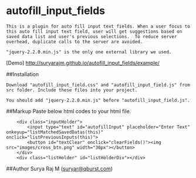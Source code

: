 # autofill_input_fields

	This is a plugin for auto fill input text fields. When a user focus to this auto fill input text field, user will get suggestions based on saved data list and user's previous selections.  To reduce server overhead, duplicate calls to the server are avoided.

	"jquery-2.2.0.min.js" is the only one external library we used.  

[Demo] http://suryarajm.github.io/autofill_input_fields/example/

##Installation

	Download "autofill_input_field.css" and "autofill_input_field.js" from src folder. Include these files into your project.

	You should add "jquery-2.2.0.min.js" before "autofill_input_field.js".

##Markup 
	Paste below html codes to your html file.

        <div class="inputHolder">	    	    
	    	<input type="text" id="autofillInput" placeholder="Enter Text" onkeyup="listMatchedSavedDatas(this)" onclick="listPreviousInputs(this)">               
	    	<button id="textClear" onclick="clearFields()"><img src="images/cross_btn.png" width="30px"></button>
	    </div>	    	      	 
	    <div class="listHolder" id="listHolderDiv"></div>


##Author
Surya Raj M (suryar@qburst.com)	